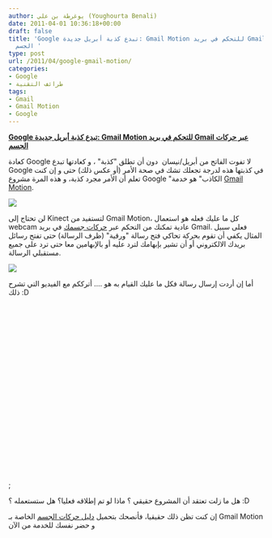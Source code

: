 ```yaml
---
author: يوغرطة بن علي (Youghourta Benali)
date: 2011-04-01 10:36:18+00:00
draft: false
title: 'Google تبدع كذبة أبريل جديدة: Gmail Motion للتحكم في بريد Gmail عبر حركات
  الجسم '
type: post
url: /2011/04/google-gmail-motion/
categories:
- Google
- طرائف التقنية
tags:
- Gmail
- Gmail Motion
- Google
---
```


[**Google تبدع كذبة أبريل جديدة: Gmail Motion للتحكم في بريد Gmail عبر حركات الجسم**](https://www.it-scoop.com/2011/04/google-gmail-motion/)


كعادة Google لا تفوت الفاتح من أبريل/نيسان  دون أن تطلق "كذبة" ، و كعادتها تبدع Google في كذبتها هذه لدرجة تجعلك تشك في صحة الأمر (أو عكس ذلك) حتى و إن كنت تعلم أن الأمر مجرد كذبة، و هذه المرة مشروع Google "الكاذب" هو خدمة [Gmail Motion](http://mail.google.com/mail/help/motion.html).

[![](docs.jpg )
](https://www.it-scoop.com/2011/04/google-gmail-motion/)

لن تحتاج إلى Kinect لتستفيد من Gmail Motion، كل ما عليك فعله هو استعمال webcam عادية تمكنك من التحكم عبر [حركات جسمك](motion_printable_guide.gif) في بريد Gmail. فعلى سبيل المثال يكفي أن تقوم بحركة تحاكي فتح رسالة "ورقية" (ظرف الرسالة) حتى تفتح رسائل بريدك الالكتروني أو أن تشير بإبهامك لترد عليه أو بالإبهامين معا حتى ترد على جميع مستقبلي الرسالة.

[![](motion_printable_guide.gif )
](https://www.it-scoop.com/2011/04/google-gmail-motion/)

أما إن أردت إرسال رسالة فكل ما عليك القيام به هو .... أترككم مع الفيديو التي تشرح ذلك :D

<!-- more -->


<object width="560" height="349"><embed src="http://www.youtube.com/v/Bu927_ul_X0?fs=1&hl=fr_FR&rel=0" allowscriptaccess="always" height="349" width="560" allowfullscreen="true" type="application/x-shockwave-flash"></embed></object>;


هل ما زلت تعتقد أن المشروع حقيقي ؟ ماذا لو تم إطلاقه فعليا؟ هل ستستعمله ؟ :D

إن كنت تظن ذلك حقيقيا، فأنصحك بتحميل [دليل حركات الجسم](http://mail.google.com/mail/help/images/motion/motion_printable_guide.pdf) الخاصة بـ Gmail Motion و حضر نفسك للخدمة من الآن






